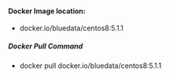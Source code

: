 #### Docker Image location:
* docker.io/bluedata/centos8:5.1.1

##### Docker Pull Command 
* docker pull docker.io/bluedata/centos8:5.1.1
